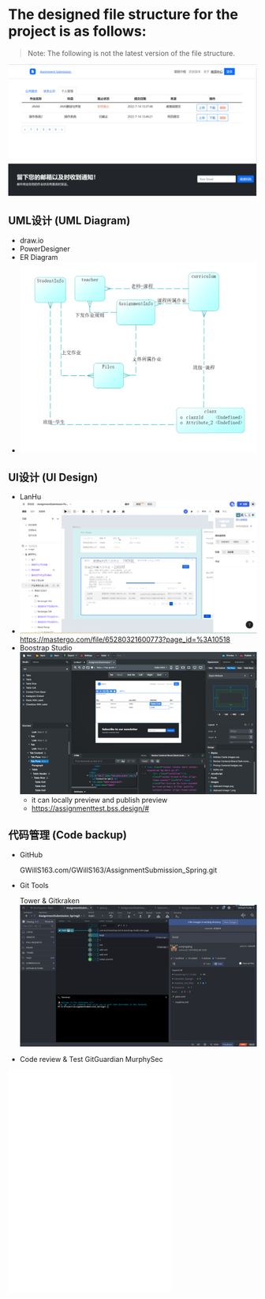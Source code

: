 # The designed file structure for the project is as follows:
> Note: The following is not the latest version of the file structure.

![](readme_md_files/托管.jpg)
## UML设计 (UML Diagram)
- draw.io
- PowerDesigner
- ER Diagram
- ![img.png](readme_md_files/ERDiagram.png)

## UI设计 (UI Design)
- LanHu
- ![](readme_md_files/LanhuDesignMaster.jpeg)
  https://mastergo.com/file/65280321600773?page_id=%3A10518
- Boostrap Studio
    ![img.png](readme_md_files/BoostrapStudio.png)
  - it can locally preview and publish preview
  - https://assignmenttest.bss.design/#

## 代码管理 (Code backup)
- GitHub

    GWillS163.com/GWillS163/AssignmentSubmission_Spring.git
- Git Tools

  Tower & Gitkraken
    ![img.png](readme_md_files/gitgranken.png)
- Code review & Test
    GitGuardian
    MurphySec

<iframe frameborder="no" border="0" marginwidth="0" marginheight="0" width=330 height=450 src="//music.163.com/outchain/player?type=1&id=121002821&auto=1&height=430"></iframe>